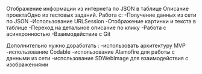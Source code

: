 Отображение информации из интернета по JSON в таблице
Описание проектаОдно из тестовых заданий.
Работа с:
-Получение данных из сети по JSON
-Использование URLSession
-Отображение картинки и текста в таблице
-Переход на детальное описание по клику
-Работа с асинхронностью
-Взаимодействие с Git

Дополнительно нужно доработать :
-использовать архитектуру MVP
-использование Codable
-использование Alamofire для работы с данными из сети
-использование SDWebImage для взаимодействия с изображениями 
